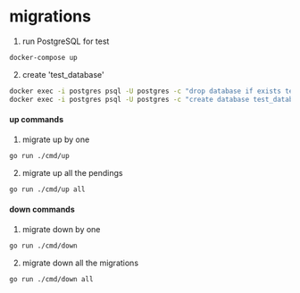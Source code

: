 # migrations

1. run PostgreSQL for test
```sh
docker-compose up
```

2. create 'test_database'
```sh
docker exec -i postgres psql -U postgres -c "drop database if exists test_database" && \
docker exec -i postgres psql -U postgres -c "create database test_database"
```

#### up commands

1. migrate up by one
```sh
go run ./cmd/up
```

2. migrate up all the pendings
```sh
go run ./cmd/up all
```

#### down commands

1. migrate down by one
```sh
go run ./cmd/down
```

2. migrate down all the migrations
```sh
go run ./cmd/down all
```